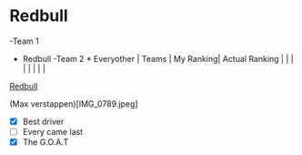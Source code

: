 # Redbull

-Team 1
   * Redbull
-Team 2
    * Everyother
| Teams | My Ranking| Actual Ranking |
|       |
|       |
|       | 
|

[Redbull](https://www.redbullshop.com/en-int/?srsltid=AfmBOoq-LpcTnFSDk2P7KNbpF4dujNSHzV0Dg46UBMPo_SGsJf5BwSfm)


(Max verstappen)[IMG_0789.jpeg]


- [x] Best driver
- [ ] Every came last
- [x] The G.O.A.T

